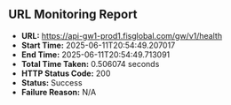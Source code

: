 ## URL Monitoring Report

- **URL:** https://api-gw1-prod1.fisglobal.com/gw/v1/health
- **Start Time:** 2025-06-11T20:54:49.207017
- **End Time:** 2025-06-11T20:54:49.713091
- **Total Time Taken:** 0.506074 seconds
- **HTTP Status Code:** 200
- **Status:** Success
- **Failure Reason:** N/A
